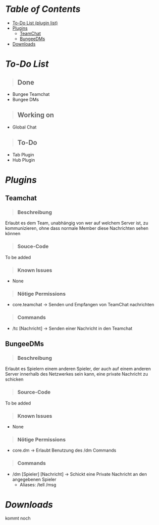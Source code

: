# ***Table of Contents***
- [To-Do List (plugin list)](https://skiftstar.github.io/curry-server-plugins/#to-do-list)
- [Plugins](https://skiftstar.github.io/curry-server-plugins/#plugins)
  - [TeamChat](https://skiftstar.github.io/curry-server-plugins/#teamchat)
  - [BungeeDMs](https://skiftstar.github.io/curry-server-plugins/#bungeedms)
- [Downloads](https://skiftstar.github.io/curry-server-plugins/#downloads)

# ***To-Do List***

> ## Done
- Bungee Teamchat
- Bungee DMs

> ## Working on
- Global Chat

> ## To-Do
- Tab Plugin
- Hub Plugin


# ***Plugins***

## **Teamchat**

> ### Beschreibung
Erlaubt es dem Team, unabhängig von wer auf welchem Server ist, zu kommunizieren, ohne dass normale Member diese Nachrichten sehen können

> ### Souce-Code
To be added

> ### Known Issues
- None

> ### Nötige Permissions
- core.teamchat -> Senden und Empfangen von TeamChat nachrichten

> ### Commands
- /tc [Nachricht] -> Senden einer Nachricht in den Teamchat

## **BungeeDMs**

> ### Beschreibung
Erlaubt es Spielern einem anderen Spieler, der auch auf einem anderen Server innerhalb des Netzwerkes sein kann, eine private Nachricht zu schicken

> ### Source-Code
To be added

> ### Known Issues
- None

> ### Nötige Permissions
- core.dm -> Erlaubt Benutzung des /dm Commands

> ### Commands
- /dm [Spieler] [Nachricht] -> Schickt eine Private Nachricht an den angegebenen Spieler
  - Aliases: /tell /msg

# ***Downloads***

kommt noch
